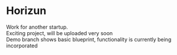 # Horizun
Work for another startup.\
Exciting project, will be uploaded very soon\
Demo branch shows basic blueprint, functionality is currently being incorporated
